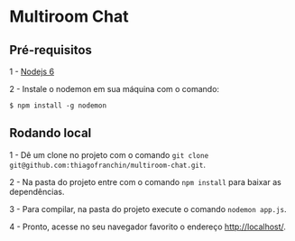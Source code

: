 Multiroom Chat
========

Pré-requisitos
---------------

1 - [Nodejs 6](https://nodejs.org)

2 - Instale o nodemon em sua máquina com o comando:
```console
$ npm install -g nodemon
```

Rodando local
--------------

1 - Dê um clone no projeto com o comando `git clone git@github.com:thiagofranchin/multiroom-chat.git`.

2 - Na pasta do projeto entre com o comando `npm install` para baixar as dependências.

3 - Para compilar, na pasta do projeto execute o comando `nodemon app.js`.

4 - Pronto, acesse no seu navegador favorito o endereço [http://localhost/](http://localhost/).
